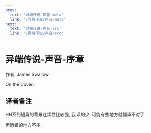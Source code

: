 ```yaml
---
prev:
  text: '异端传说-声音-meta'
  link: '/异端传说/声音/meta'
next:
  text: '异端传说-声音-src'
  link: '/异端传说/声音/src'
---
```


# 异端传说-声音-序章

作者: James Swallow

On the Cover:

## 译者备注

HH系列短篇的背景连续性比较强, 我读的少, 可能有些地方就翻译不对了.

但愿错的地方不多.
